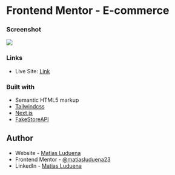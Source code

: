 # Frontend Mentor - E-commerce

### Screenshot

![](./public/screenshot.png)

### Links

-   Live Site: [Link](https://nextjs-monorepo-e-commerce.vercel.app/)

### Built with

-   Semantic HTML5 markup
-   [Tailwindcss](https://tailwindcss.com/)
-   [Next.js](https://nextjs.org/)
-   [FakeStoreAPI](https://fakestoreapi.com/)

## Author

-   Website - [Matias Luduena](https://www.your-site.com)
-   Frontend Mentor - [@matiasluduena23](https://www.frontendmentor.io/profile/matiasluduena23)
-   LinkedIn - [Matias Luduena](https://www.linkedin.com/in/matias-luduena/)
